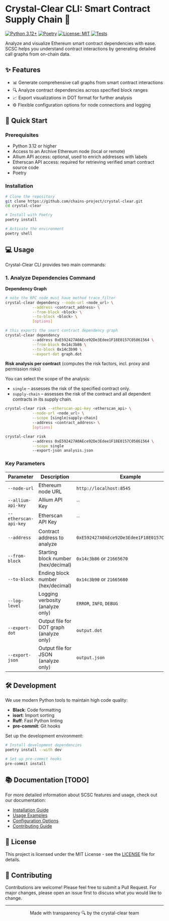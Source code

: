 # Crystal-Clear CLI: Smart Contract Supply Chain 🔗

[![Python 3.12+](https://img.shields.io/badge/python-3.12+-blue.svg)](https://www.python.org/downloads/)
[![Poetry](https://img.shields.io/badge/poetry-dependency%20manager-blue)](https://python-poetry.org/)
[![License: MIT](https://img.shields.io/badge/License-MIT-yellow.svg)](https://opensource.org/licenses/MIT)
[![Tests](https://img.shields.io/badge/Tests-passing-brightgreen.svg)](https://github.com/chains-project/crystal-clear/actions)

Analyze and visualize Ethereum smart contract dependencies with ease.
SCSC helps you understand contract interactions by generating detailed call graphs from on-chain data.

## ✨ Features

- 📊 Generate comprehensive call graphs from smart contract interactions
- 🔍 Analyze contract dependencies across specified block ranges
- 📈 Export visualizations in DOT format for further analysis
- ⚙️ Flexible configuration options for node connections and logging

## 🚀 Quick Start

### Prerequisites

- Python 3.12 or higher
- Access to an Archive Ethereum node (local or remote)
- Allium API access: optional, used to enrich addresses with labels
- Etherscan API access: required for retrieving verified smart contract source code
- Poetry

### Installation

```bash
# Clone the repository
git clone https://github.com/chains-project/crystal-clear.git
cd crystal-clear

# Install with Poetry
poetry install

# Activate the environment
poetry shell
```

## 💻 Usage

Crystal-Clear CLI provides two main commands:

### 1. Analyze Dependencies Command

**Dependency Graph**
```bash
# note the RPC node must have method trace_filter 
crystal-clear dependency --node-url <node_url> \
            --address <contract_address> \
            --from-block <block> \
            --to-block <block> \
            [options]

# this exports the smart contract dependency graph
crystal-clear dependency
            --address 0xE592427A0AEce92De3Edee1F18E0157C05861564 \
            --from-block 0x14c3b86 \
            --to-block 0x14c3b90 \
            --export-dot graph.dot
```

**Risk analysis per contract** (computes the risk factors, incl. proxy and permission risks)

You can select the scope of the analysis:
- `single` – assesses the risk of the specified contract only.
- `supply-chain` – assesses the risk of the contract and all dependent contracts in its supply chain.
```bash
crystal-clear risk --etherscan-api-key <etherscan_api> \
            --node-url <node_url> \
            --scope [single|supply-chain]
            --address <contract_address> \
            [options]

crystal-clear risk
            --address 0xE592427A0AEce92De3Edee1F18E0157C05861564 \
            --scope single
            --export-json analysis.json
```


### Key Parameters

| Parameter | Description | Example |
|-----------|-------------|---------|
| `--node-url` | Ethereum node URL | `http://localhost:8545` |
| `--allium-api-key` | Allium API Key| `` | 
| `--etherscan-api-key` | Etherscan API Key | `` |
| `--address` | Contract address to analyze | `0xE592427A0AEce92De3Edee1F18E0157C05861564` |
| `--from-block` | Starting block number (hex/decimal) | `0x14c3b86` or `21665670` |
| `--to-block` | Ending block number (hex/decimal) | `0x14c3b90` or `21665680` |
| `--log-level` | Logging verbosity (analyze only) | `ERROR`, `INFO`, `DEBUG` |
| `--export-dot` | Output file for DOT graph (analyze only) | `output.dot` |
| `--export-json` | Output file for JSON (analyze only) | `output.json` |


## 🛠️ Development

We use modern Python tools to maintain high code quality:

- **Black**: Code formatting
- **isort**: Import sorting
- **Ruff**: Fast Python linting
- **pre-commit**: Git hooks

Set up the development environment:

```bash
# Install development dependencies
poetry install --with dev

# Set up pre-commit hooks
pre-commit install
```

## 📚 Documentation [TODO]

For more detailed information about SCSC features and usage, check out our documentation:

- [Installation Guide](docs/installation.md)
- [Usage Examples](docs/examples.md)
- [Configuration Options](docs/configuration.md)
- [Contributing Guide](CONTRIBUTING.md)

## 📄 License

This project is licensed under the MIT License - see the [LICENSE](LICENSE) file for details.

## 🤝 Contributing

Contributions are welcome! Please feel free to submit a Pull Request. For major changes, please open an issue first to discuss what you would like to change.

---

<div align="center">
Made with transparency 🔍 by the crystal-clear team
</div>

